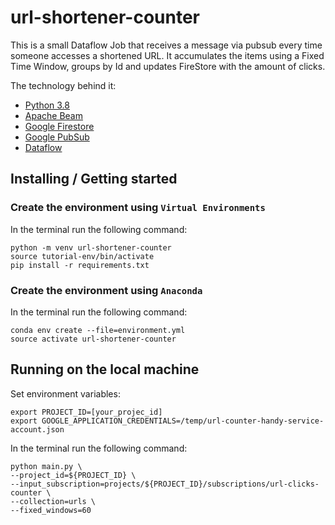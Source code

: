 # url-shortener-counter

This is a small Dataflow Job that receives a message via pubsub every time someone accesses a shortened URL. It accumulates the items using a Fixed Time Window, groups by Id and updates FireStore with the amount of clicks.

The technology behind it: 
* [Python 3.8](https://www.python.org/)
* [Apache Beam](https://beam.apache.org/)
* [Google Firestore](https://cloud.google.com/firestore)
* [Google PubSub](https://cloud.google.com/pubsub)
* [Dataflow](https://cloud.google.com/dataflow)

## Installing / Getting started

### **Create the environment using `Virtual Environments`**

In the terminal run the following command:
```console
python -m venv url-shortener-counter
source tutorial-env/bin/activate
pip install -r requirements.txt
``` 

### **Create the environment using `Anaconda`**

In the terminal run the following command:
```console
conda env create --file=environment.yml
source activate url-shortener-counter
``` 

## Running on the local machine

Set environment variables:
```console
export PROJECT_ID=[your_projec_id]
export GOOGLE_APPLICATION_CREDENTIALS=/temp/url-counter-handy-service-account.json
```

In the terminal run the following command:
```console
python main.py \
--project_id=${PROJECT_ID} \
--input_subscription=projects/${PROJECT_ID}/subscriptions/url-clicks-counter \
--collection=urls \
--fixed_windows=60
```
